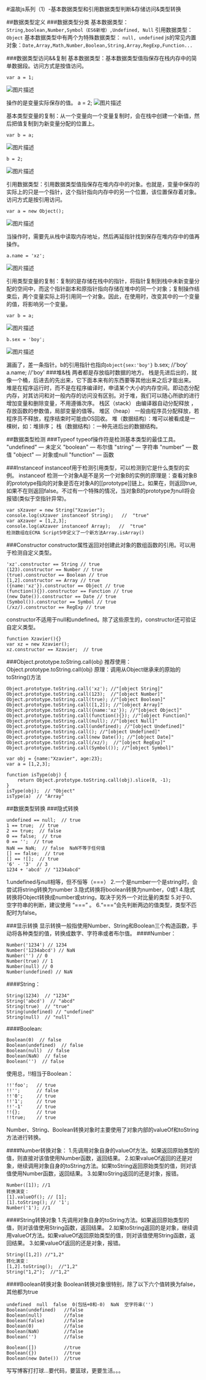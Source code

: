 #温故js系列（1）-基本数据类型和引用数据类型判断&存储访问&类型转换

##数据类型定义
###数据类型分类
基本数据类型：`String,boolean,Number,Symbol（ES6新增）,Undefined, Null`
引用数据类型：`Object`
基本数据类型中有两个为特殊数据类型： `null, undefined` 
js的常见内置对象：`Date,Array,Math,Number,Boolean,String,Array,RegExp,Function...`



###数据类型访问&&复制
基本数据类型：基本数据类型值指保存在栈内存中的简单数据段。访问方式是按值访问。

    var a = 1;

![图片描述][1]

操作的是变量实际保存的值。
    a = 2;
![图片描述][2]


基本类型变量的复制：从一个变量向一个变量复制时，会在栈中创建一个新值，然后把值复制到为新变量分配的位置上。

    var b = a;

![图片描述][5]

    b = 2;

![图片描述][6]

引用数据类型：引用数据类型值指保存在堆内存中的对象。也就是，变量中保存的实际上的只是一个指针，这个指针指向内存中的另一个位置，该位置保存着对象。访问方式是按引用访问。

    var a = new Object();

![图片描述][3]

当操作时，需要先从栈中读取内存地址，然后再延指针找到保存在堆内存中的值再操作。

    a.name = 'xz';
![图片描述][4]

引用类型变量的复制：复制的是存储在栈中的指针，将指针复制到栈中未新变量分配的空间中，而这个指针副本和原指针指向存储在堆中的同一个对象；复制操作结束后，两个变量实际上将引用同一个对象。因此，在使用时，改变其中的一个变量的值，将影响另一个变量。

    var b = a;

![图片描述][7]

    b.sex = 'boy';

![图片描述][8]

漏画了，差一条指针。b的引用指针也指向`object{sex:'boy'}`
    b.sex;  //'boy'   a.name; //'boy'
###堆&栈
两者都是存放临时数据的地方。
栈是先进后出的，就像一个桶，后进去的先出来，它下面本来有的东西要等其他出来之后才能出来。
堆是在程序运行时，而不是在程序编译时，申请某个大小的内存空间。即动态分配内存，对其访问和对一般内存的访问没有区别。对于堆，我们可以随心所欲的进行增加变量和删除变量，不用遵循次序。
栈区（stack） 由编译器自动分配释放   ，存放函数的参数值，局部变量的值等。 
堆区（heap）  一般由程序员分配释放，若程序员不释放，程序结束时可能由OS回收。 
堆（数据结构）：堆可以被看成是一棵树，如：堆排序； 
栈（数据结构）：一种先进后出的数据结构。

##数据类型检测
###Typeof
typeof操作符是检测基本类型的最佳工具。
    "undefined" — 未定义
    "boolean"   — 布尔值
    "string"    — 字符串
    "number"    — 数值
    "object"    — 对象或null
    "function"  — 函数

###Instanceof
instanceof用于检测引用类型，可以检测到它是什么类型的实例。
instanceof 检测一个对象A是不是另一个对象B的实例的原理是：查看对象B的prototype指向的对象是否在对象A的[[prototype]]链上。如果在，则返回true,如果不在则返回false。不过有一个特殊的情况，当对象B的prototype为null将会报错(类似于空指针异常)。

    var sXzaver = new String("Xzavier"); 
    console.log(sXzaver instanceof String);   //  "true"
    var aXzaver = [1,2,3]; 
    console.log(aXzaver instanceof Array);   //  "true"
    检测数组在ECMA Script5中定义了一个新方法Array.isArray()
###Constructor
constructor属性返回对创建此对象的数组函数的引用。可以用于检测自定义类型。

    'xz'.constructor == String // true
    (123).constructor == Number // true
    (true).constructor == Boolean // true
    [1,2].constructor == Array // true
    ({name:'xz'}).constructor == Object // true
    (function(){}).constructor == Function // true
    (new Date()).constructor == Date // true
    (Symbol()).constructor == Symbol // true
    (/xz/).constructor == RegExp // true

constructor不适用于null和undefined。除了这些原生的，constructor还可验证自定义类型。

    function Xzavier(){}
    var xz = new Xzavier();
    xz.constructor == Xzavier;  // true 
   
###Object.prototype.toString.call(obj)
推荐使用：Object.prototype.toString.call(obj)
    原理：调用从Object继承来的原始的toString()方法
    
    Object.prototype.toString.call('xz'); //"[object String]"
    Object.prototype.toString.call(123);  //"[object Number]"
    Object.prototype.toString.call(true); //"[object Boolean]"
    Object.prototype.toString.call([1,2]); //"[object Array]"
    Object.prototype.toString.call({name:'xz'}); //"[object Object]"
    Object.prototype.toString.call(function(){}); //"[object Function]"
    Object.prototype.toString.call(null); //"[object Null]"
    Object.prototype.toString.call(undefined); //"[object Undefined]"
    Object.prototype.toString.call(); //"[object Undefined]"
    Object.prototype.toString.call(new Date()); //"[object Date]"
    Object.prototype.toString.call(/xz/);  //"[object RegExp]"
    Object.prototype.toString.call(Symbol()); //"[object Symbol]"
    
    var obj = {name:"Xzavier", age:23};
    var a = [1,2,3];
    
    function isType(obj) {
        return Object.prototype.toString.call(obj).slice(8, -1);
    }
    isType(obj);  // "Object" 
    isType(a)  // "Array"  
    
##数据类型转换
###隐式转换

    undefined == null;  // true   
    1 == true;  // true  
    2 == true;  // false  
    0 == false;  // true
    0 == '';  // true   
    NaN == NaN;  // false  NaN不等于任何值
    [] == false;  // true  
    [] == ![];  // true
    '6' - '3'  // 3
    1234 + 'abcd' // "1234abcd"
1.undefined与null相等，但不恒等（===）
2.一个是number一个是string时，会尝试将string转换为number
3.隐式转换将boolean转换为number，0或1
4.隐式转换将Object转换成number或string，取决于另外一个对比量的类型
5.对于0、空字符串的判断，建议使用 “===” 。
6.“===”会先判断两边的值类型，类型不匹配时为false。

###显示转换
显示转换一般指使用Number、String和Boolean三个构造函数，手动将各种类型的值，转换成数字、字符串或者布尔值。
####Number：

    Number('1234') // 1234
    Number('1234abcd') // NaN
    Number('') // 0
    Number(true) // 1
    Number(null) // 0
    Number(undefined) // NaN
    
####String：

    String(1234)  // "1234"
    String('abcd')  // "abcd"
    String(true)  // "true"
    String(undefined) // "undefined"
    String(null)  // "null"
    
####Boolean:

    Boolean(0)  // false
    Boolean(undefined)  // false
    Boolean(null)  // false
    Boolean(NaN)  // false
    Boolean('')  // false
使用总，!!相当于Boolean：

    !!'foo';   // true
    !!'';      // false
    !!'0';     // true
    !!'1';     // true
    !!'-1'     // true
    !!{};      // true
    !!true;    // true


Number、String、Boolean转换对象时主要使用了对象内部的valueOf和toString方法进行转换。

####Number转换对象：
1.先调用对象自身的valueOf方法。如果返回原始类型的值，则直接对该值使用Number函数，返回结果。
2.如果valueOf返回的还是对象，继续调用对象自身的toString方法。如果toString返回原始类型的值，则对该值使用Number函数，返回结果。
3.如果toString返回的还是对象，报错。

    Number([1]); //1
    转换演变：
    [1].valueOf(); // [1];
    [1].toString(); // '1';
    Number('1'); //1
####String转换对象
1.先调用对象自身的toString方法。如果返回原始类型的值，则对该值使用String函数，返回结果。
2.如果toString返回的是对象，继续调用valueOf方法。如果valueOf返回原始类型的值，则对该值使用String函数，返回结果。
3.如果valueOf返回的还是对象，报错。

    String([1,2]) //"1,2"
    转化演变：
    [1,2].toString();  //"1,2"
    String("1,2");  //"1,2"
####Boolean转换对象
Boolean转换对象很特别，除了以下六个值转换为false，其他都为true

    undefined  null  false  0(包括+0和-0)  NaN  空字符串('')
    Boolean(undefined)   //false
    Boolean(null)        //false
    Boolean(false)       //false
    Boolean(0)           //false
    Boolean(NaN)         //false
    Boolean('')          //false
    
    Boolean([])          //true
    Boolean({})          //true
    Boolean(new Date())  //true



写写博客打打球...要代码，要篮球，更要生活。。。


  [1]: /img/bVCuxa
  [2]: /img/bVCuxr
  [3]: /img/bVCuxD
  [4]: /img/bVCuyr
  [5]: /img/bVCuyD
  [6]: /img/bVCuyH
  [7]: /img/bVCuyT
  [8]: /img/bVCuzt
  [9]: http://javascript.ruanyifeng.com/grammar/conversion.html
  [10]: http://www.2ality.com/2012/01/object-plus-object.html
